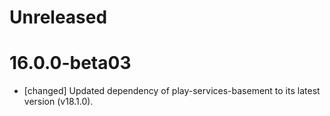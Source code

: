 # Unreleased


# 16.0.0-beta03
* [changed] Updated dependency of play-services-basement to its latest version (v18.1.0).
